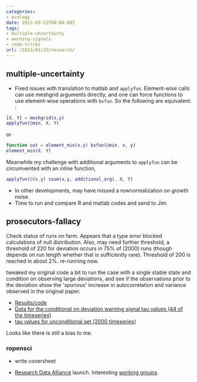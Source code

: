 ```yaml
---
categories:
- ecology
date: 2013-03-22T00:00:00Z
tags:
- multiple-uncertainty
- warning-signals
- code-tricks
url: /2013/03/22/research/
---
```


## multiple-uncertainty

* Fixed issues with translation to matlab and `applyfun`.  Element-wise calls can use meshgrid arguments directly, and one can force functions to use element-wise operations with `bxfun`.  So the following are equivalent: 
:

```matlab
[X, Y] = meshgrid(x,y)
applyfun(@min, X, Y)
```

or

```matlab
function out = element_min(x,y) bxfun(@min, x, y)
element_min(X, Y)
```

Meanwhile my challenge with additional arguments to `applyfun` can be circumvented with an inline function,

```matlab
applyfun(@(x,y) ssum(x,y, additional_arg), X, Y)
```

* In other developments, may have missed a rownormalization on growth noise.  
* Time to run and compare R and matlab codes and send to Jim.  

## prosecutors-fallacy

Check status of runs on farm.  Appears that a type error blocked calculations of null distribution.  Also, may need further threshold, a threshold of 220 for deviation occurs in 75% of (2000) runs (though depends on run length whether that is sufficiently rare).  Threshold of 200 is reached in about 2%.  re-running now.  

 tweaked my original code a bit to run the case with a single stable state and condition on observing large deviations, and see if the observations prior to the deviation show the 'spurious' increase in autocorrelation and variance observed in the original paper.  

* [Results/code](https://github.com/cboettig/earlywarning/blob/019d68ee4c6459d9c56f20c84af3a46c98bdbb03/inst/examples/beer.md)
* [Data for the conditional on deviation warning signal tau values (44 of the timeseries)](https://raw.github.com/cboettig/earlywarning/05611419aeb254ed54a0bb0cd2974c5b328e86fe/inst/examples/beer_dat.csv)
* [tau values for unconditional set (2000 timeseries)](https://raw.github.com/cboettig/earlywarning/05611419aeb254ed54a0bb0cd2974c5b328e86fe/inst/examples/beer_nulldat.csv)

 Looks like there is still a bias to me.  

### ropensci 

* write coversheet

* [Research Data Alliance](http://rd-alliance.org) launch.  Interesting [working groups](http://rd-alliance.org/working-groups/current-candidate-groups/).  

